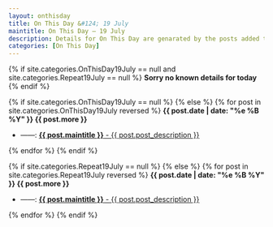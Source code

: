 ```yaml
---
layout: onthisday
title: On This Day &#124; 19 July
maintitle: On This Day — 19 July
description: Details for On This Day are genarated by the posts added to the website so the content is subject to changes/updates over time.
categories: [On This Day]
---
```


{% if site.categories.OnThisDay19July == null and site.categories.Repeat19July == null %}
<strong>Sorry no known details for today</strong>
{% endif %}

{% if site.categories.OnThisDay19July == null %}
{% else %}
{% for post in site.categories.OnThisDay19July reversed %}
<strong>{{ post.date | date: "%e %B %Y" }} {{ post.more }}</strong>
<ul>
<li> ——: <a href="{{ post.url }}"><strong>{{ post.maintitle }}</strong> - {{ post.post_description }}</a></li>
</ul>
{% endfor %}
{% endif %}

{% if site.categories.Repeat19July == null %}
{% else %}
{% for post in site.categories.Repeat19July reversed %}
<strong>{{ post.date | date: "%e %B %Y" }} {{ post.more }}</strong>
<ul>
<li> ——: <a href="{{ post.url }}"><strong>{{ post.maintitle }}</strong> - {{ post.post_description }}</a></li>
</ul>
{% endfor %}
{% endif %}
